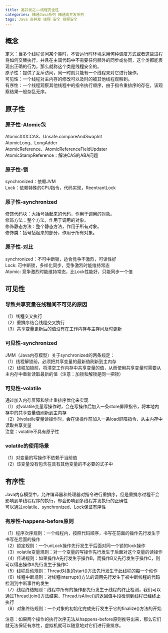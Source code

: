 ```yaml
---
title: 高并发之——线程安全性
categories: 精通Java系列 精通高并发系列
tags: Java 高并发 线程 安全 线程安全
---
```

## 概念

定义：当多个线程访问某个类时，不管运行时环境采用何种调度方式或者这些进程将如何交替执行，并且在主调代码中不需要任何额外的同步或协同，这个类都能表现出正确的行为，那么就称这个类是线程安全的。  
原子性：提供了互斥访问，同一时刻只能有一个线程来对它进行操作。  
可见性：一个线程对主内存的修改可以及时的被其他线程观察到。  
有序性：一个线程观察其他线程中的指令执行顺序，由于指令重排序的存在，该观察结果一般杂乱无序。

## 原子性

### 原子性-Atomic包

AtomicXXX:CAS、Unsafe.compareAndSwapInt  
AtomicLong、LongAdder  
AtomicReference、AtomicReferenceFieldUpdater  
AtomicStampReference：解决CAS的ABA问题

### 原子性-锁

synchronized：依赖JVM  
Lock：依赖特殊的CPU指令，代码实现，ReentrantLock

### 原子性-synchronized

修饰代码块：大括号括起来的代码，作用于调用的对象。  
修饰方法：整个方法，作用于调用的对象。  
修饰静态方法：整个静态方法，作用于所有对象。  
修饰类：括号括起来的部分，作用于所有对象。

### 原子性-对比

synchronized：不可中断锁，适合竞争不激烈，可读性好  
Lock: 可中断锁，多样化同步，竞争激烈时能维持常态  
Atomic: 竞争激烈时能维持常态，比Lock性能好，只能同步一个值

## 可见性

### 导致共享变量在线程间不可见的原因

（1）线程交叉执行  
（2）重排序结合线程交叉执行  
（3）共享变量更新后的值没有在工作内存与主存间及时更新

### 可见性-synchronized

JMM（Java内存模型）关于synchronized的两条规定：  
（1）线程解锁前，必须把共享变量的最新值刷新到主内存  
（2）线程加锁前，将清空工作内存中共享变量的值，从而使用共享变量时需要从主内存中重新读取最新的值（注意：加锁和解锁是同一把锁）

### 可见性-volatile

通过加入内存屏障和禁止重排序优化来实现  
（1）对volatile变量写操作时，会在写操作后加入一条store屏障指令，将本地内存中的共享变量值刷新到主内存  
（2）对volatile变量读操作时，会在读操作前加入一条load屏障指令，从主内存中读取共享变量  
注意：volatile不具有原子性

### volatile的使用场景

（1）对变量的写操作不依赖于当前值  
（2）该变量没有包含在具有其他变量的不必要的式子中

## 有序性

Java内存模型中，允许编译器和处理器对指令进行重排序，但是重排序过程不会影响到单线程程序的执行，却会影响到多线程并发执行的正确性  
可以通过volatile、synchronized、Lock保证有序性

### 有序性-happens-before原则

（1）程序次序规则：一个线程内，按照代码顺序，书写在前面的操作先行发生于书写在后面的操作  
（2）锁定规则：一个unLock操作先行发生于后面对同一个锁的lock操作  
（3）volatile变量规则：对一个变量的写操作先行发生于后面对这个变量的读操作  
（4）传递规则：如果操作A先行发生于操作B，而操作B又先行发生于操作C，则可以得出操作A先行发生于操作C  
（5）线程启动规则：Thread对象的start()方法先行发生于此线程的每一个动作  
（6）线程中断规则：对线程interrupt()方法的调用先行发生于被中断线程的代码检测到中断事件的发生  
（7）线程终结规则：线程中所有的操作都先行发生于线程的终止检测，我们可以通过Thread.join()方法结束、Thread.isAlive()的返回值手段检测到线程已经终止执行  
（8）对象终结规则：一个对象的初始化完成先行发生于它的finalize()方法的开始

注意：如果两个操作的执行次序无法从happens-before原则推导出来，那么它们就无法保证有序性，虚拟机就可以随意地对它们进行重排序。

